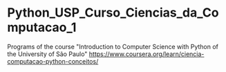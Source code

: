 # Python_USP_Curso_Ciencias_da_Computacao_1
Programs of the course "Introduction to Computer Science with Python of the University of São Paulo"
https://www.coursera.org/learn/ciencia-computacao-python-conceitos/


